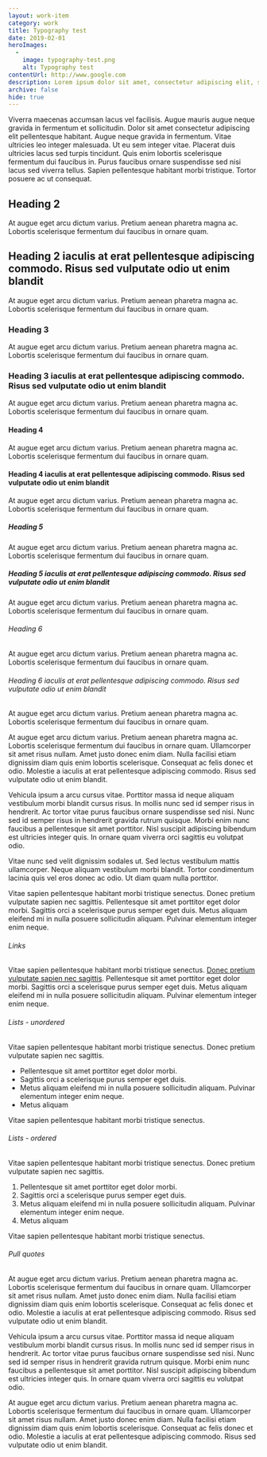 ```yaml
---
layout: work-item
category: work
title: Typography test
date: 2019-02-01
heroImages:
  - 
    image: typography-test.png
    alt: Typography test
contentUrl: http://www.google.com
description: Lorem ipsum dolor sit amet, consectetur adipiscing elit, sed do eiusmod tempor incididunt ut labore et dolore magna aliqua
archive: false
hide: true
---
```


Viverra maecenas accumsan lacus vel facilisis. Augue mauris augue neque gravida in fermentum et sollicitudin. Dolor sit amet consectetur adipiscing elit pellentesque habitant. Augue neque gravida in fermentum. Vitae ultricies leo integer malesuada. Ut eu sem integer vitae. Placerat duis ultricies lacus sed turpis tincidunt. Quis enim lobortis scelerisque fermentum dui faucibus in. Purus faucibus ornare suspendisse sed nisi lacus sed viverra tellus. Sapien pellentesque habitant morbi tristique. Tortor posuere ac ut consequat.

## Heading 2
At augue eget arcu dictum varius. Pretium aenean pharetra magna ac. Lobortis scelerisque fermentum dui faucibus in ornare quam.

## Heading 2 iaculis at erat pellentesque adipiscing commodo. Risus sed vulputate odio ut enim blandit
At augue eget arcu dictum varius. Pretium aenean pharetra magna ac. Lobortis scelerisque fermentum dui faucibus in ornare quam.

### Heading 3
At augue eget arcu dictum varius. Pretium aenean pharetra magna ac. Lobortis scelerisque fermentum dui faucibus in ornare quam.

### Heading 3 iaculis at erat pellentesque adipiscing commodo. Risus sed vulputate odio ut enim blandit
At augue eget arcu dictum varius. Pretium aenean pharetra magna ac. Lobortis scelerisque fermentum dui faucibus in ornare quam.

#### Heading 4
At augue eget arcu dictum varius. Pretium aenean pharetra magna ac. Lobortis scelerisque fermentum dui faucibus in ornare quam.

#### Heading 4 iaculis at erat pellentesque adipiscing commodo. Risus sed vulputate odio ut enim blandit
At augue eget arcu dictum varius. Pretium aenean pharetra magna ac. Lobortis scelerisque fermentum dui faucibus in ornare quam.

##### Heading 5
At augue eget arcu dictum varius. Pretium aenean pharetra magna ac. Lobortis scelerisque fermentum dui faucibus in ornare quam.

##### Heading 5 iaculis at erat pellentesque adipiscing commodo. Risus sed vulputate odio ut enim blandit
At augue eget arcu dictum varius. Pretium aenean pharetra magna ac. Lobortis scelerisque fermentum dui faucibus in ornare quam.

###### Heading 6
At augue eget arcu dictum varius. Pretium aenean pharetra magna ac. Lobortis scelerisque fermentum dui faucibus in ornare quam.

###### Heading 6 iaculis at erat pellentesque adipiscing commodo. Risus sed vulputate odio ut enim blandit
At augue eget arcu dictum varius. Pretium aenean pharetra magna ac. Lobortis scelerisque fermentum dui faucibus in ornare quam.

At augue eget arcu dictum varius. Pretium aenean pharetra magna ac. Lobortis scelerisque fermentum dui faucibus in ornare quam. Ullamcorper sit amet risus nullam. Amet justo donec enim diam. Nulla facilisi etiam dignissim diam quis enim lobortis scelerisque. Consequat ac felis donec et odio. Molestie a iaculis at erat pellentesque adipiscing commodo. Risus sed vulputate odio ut enim blandit. 

Vehicula ipsum a arcu cursus vitae. Porttitor massa id neque aliquam vestibulum morbi blandit cursus risus. In mollis nunc sed id semper risus in hendrerit. Ac tortor vitae purus faucibus ornare suspendisse sed nisi. Nunc sed id semper risus in hendrerit gravida rutrum quisque. Morbi enim nunc faucibus a pellentesque sit amet porttitor. Nisl suscipit adipiscing bibendum est ultricies integer quis. In ornare quam viverra orci sagittis eu volutpat odio.

Vitae nunc sed velit dignissim sodales ut. Sed lectus vestibulum mattis ullamcorper. Neque aliquam vestibulum morbi blandit. Tortor condimentum lacinia quis vel eros donec ac odio. Ut diam quam nulla porttitor. 

Vitae sapien pellentesque habitant morbi tristique senectus. Donec pretium vulputate sapien nec sagittis. Pellentesque sit amet porttitor eget dolor morbi. Sagittis orci a scelerisque purus semper eget duis. Metus aliquam eleifend mi in nulla posuere sollicitudin aliquam. Pulvinar elementum integer enim neque.

###### Links

Vitae sapien pellentesque habitant morbi tristique senectus. [Donec pretium vulputate sapien nec sagittis](http://www.google.com). Pellentesque sit amet porttitor eget dolor morbi. Sagittis orci a scelerisque purus semper eget duis. Metus aliquam eleifend mi in nulla posuere sollicitudin aliquam. Pulvinar elementum integer enim neque.

###### Lists - unordered

Vitae sapien pellentesque habitant morbi tristique senectus. Donec pretium vulputate sapien nec sagittis.

- Pellentesque sit amet porttitor eget dolor morbi. 
- Sagittis orci a scelerisque purus semper eget duis. 
- Metus aliquam eleifend mi in nulla posuere sollicitudin aliquam. Pulvinar elementum integer enim neque.
- Metus aliquam

Vitae sapien pellentesque habitant morbi tristique senectus.

###### Lists - ordered

Vitae sapien pellentesque habitant morbi tristique senectus. Donec pretium vulputate sapien nec sagittis.

1. Pellentesque sit amet porttitor eget dolor morbi. 
2. Sagittis orci a scelerisque purus semper eget duis. 
3. Metus aliquam eleifend mi in nulla posuere sollicitudin aliquam. Pulvinar elementum integer enim neque.
4. Metus aliquam

Vitae sapien pellentesque habitant morbi tristique senectus.

###### Pull quotes

At augue eget arcu dictum varius. Pretium aenean pharetra magna ac. Lobortis scelerisque fermentum dui faucibus in ornare quam. Ullamcorper sit amet risus nullam. Amet justo donec enim diam. Nulla facilisi etiam dignissim diam quis enim lobortis scelerisque. Consequat ac felis donec et odio. Molestie a iaculis at erat pellentesque adipiscing commodo. Risus sed vulputate odio ut enim blandit. 

<p data-pullquote="Amet justo donec enim diam, morbi enim nunc faucibus a pellentesque sit amet porttitor"> Vehicula ipsum a arcu cursus vitae. Porttitor massa id neque aliquam vestibulum morbi blandit cursus risus. In mollis nunc sed id semper risus in hendrerit. Ac tortor vitae purus faucibus ornare suspendisse sed nisi. Nunc sed id semper risus in hendrerit gravida rutrum quisque. Morbi enim nunc faucibus a pellentesque sit amet porttitor. Nisl suscipit adipiscing bibendum est ultricies integer quis. In ornare quam viverra orci sagittis eu volutpat odio.</p>

At augue eget arcu dictum varius. Pretium aenean pharetra magna ac. Lobortis scelerisque fermentum dui faucibus in ornare quam. Ullamcorper sit amet risus nullam. Amet justo donec enim diam. Nulla facilisi etiam dignissim diam quis enim lobortis scelerisque. Consequat ac felis donec et odio. Molestie a iaculis at erat pellentesque adipiscing commodo. Risus sed vulputate odio ut enim blandit. 
